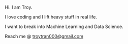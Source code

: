 Hi. I am Troy.

I love coding and I lift heavy stuff in real life.

I want to break into Machine Learning and Data Science.

Reach me @ troytran000@gmail.com

